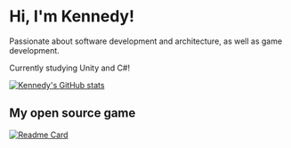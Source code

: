 # Hi, I'm Kennedy!

Passionate about software development and architecture, as well as game development.

Currently studying Unity and C#!

[![Kennedy's GitHub stats](https://github-readme-stats.vercel.app/api?username=kennedyvnak&theme=radical)](https://github.com/anuraghazra/github-readme-stats)

## My open source game

[![Readme Card](https://github-readme-stats.vercel.app/api/pin/?username=kennedyvnak&repo=Metroidvania&theme=radical)](https://github.com/anuraghazra/github-readme-stats)
